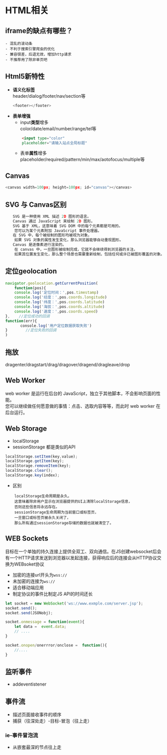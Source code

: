 # HTML相关
## iframe的缺点有哪些？
    - 混乱的滚动条
    - 不利于搜索引擎爬虫的优化
    - 兼容很差，后退无效，增加http请求
    - 不推荐用了除非单页吧

## Html5新特性
- **语义化标签**     
    header/dialog/footer/nav/section等
    ``` js
    <footer></footer>
    ```
- **表单增强**
    - input**类型**增多  
    color/date/email/number/range/tel等
    ``` html
        <input type="color"
        placeholder="请输入站点全局标题"
    ```
    - 表单**属性**增多  
    placeholder/required/pattern/min/max/aotofocus/multiple等
## Canvas
``` js
<canvas width=100px; height=100px; id="canvas"></canvas>

```
## SVG 与 Canvas区别
``` js
　　SVG 是一种使用 XML 描述 2D 图形的语言。
　　Canvas 通过 JavaScript 来绘制 2D 图形。
　　SVG 基于 XML，这意味着 SVG DOM 中的每个元素都是可用的。
    您可以为某个元素附加 JavaScript 事件处理器。
　　在 SVG 中，每个被绘制的图形均被视为对象。
    如果 SVG 对象的属性发生变化，那么浏览器能够自动重现图形。
　　Canvas 是逐像素进行渲染的。
    在 canvas 中，一旦图形被绘制完成，它就不会继续得到浏览器的关注。
    如果其位置发生变化，那么整个场景也需要重新绘制，包括任何或许已被图形覆盖的对象。
```
## 定位geolocation
``` js
navigator.geolocation.getCurrentPosition(
    function(pos){
    console.log('定位时间：',pos.timestamp)      　　　　
    console.log('经度：',pos.coords.longitude)      　　　　
    console.log('纬度：',pos.coords.latitude)      　　　　
    console.log('海拔：',pos.coords.altitude)      　　　　
    console.log('速度：',pos.coords.speed)
},    //定位成功的回调
function(err){ 
　　　　console.log('用户定位数据获取失败')      　　　　
}        //定位失败的回调
)
```

## 拖放  
dragenter/dragstart/drag/dragover/dragend/dragleave/drop

## Web Worker 
web worker 是运行在后台的 JavaScript，独立于其他脚本，不会影响页面的性能。  
您可以继续做任何愿意做的事情：点击、选取内容等等，而此时 web worker 在后台运行。

## Web Storage
- localStorage
- sessionStorage
都是类似的API
```js
localStorage.setItem(key,value);
localStorage.getItem(key);
localStorage.removeItem(key);
localStorage.clear();
localStorage.key(index);
```
- 区别
```
    localStorage生命周期是永久。
    这意味着除非用户显示在浏览器提供的UI上清除localStorage信息，
    否则这些信息将永远存在。
    sessionStorage生命周期为当前窗口或标签页，
    一旦窗口或标签页被永久关闭了，
    那么所有通过sessionStorage存储的数据也就被清空了。
```

## WEB Sockets
目标在一个单独的持久连接上提供全双工、双向通信。在JS创建websocket后会有一个HTTP请求发送到浏览器以发起连接，获得响应后的连接会从HTTP协议交换为WEBsoket协议
- 加密的连接url开头为`wss://`
- 未加密的连接为`ws://`
- 适合移动端应用
- 制定协议的事件比制定JS API的时间还长
``` js
let socket = new WebSocket('ws://www.exmple.com/server.jsp');
socket.send();
socket.send(JSONobj);

socket.onmessage = function(event){
    let data =  event.data;
    // ....
}

socket.onopen/onerrror/onclose =  function(){
    //....
}

```

## 监听事件
- addeventistener

## 事件流
- 描述页面接收事件的顺序
- 捕获（往深处走）-目标-冒泡（往上走）
### ie-事件冒泡流
- 从嵌套最深的节点往上走


